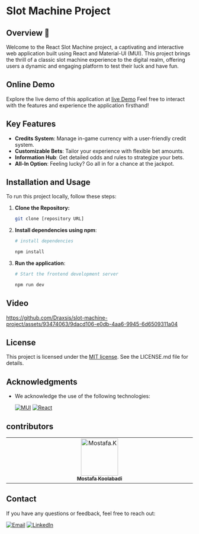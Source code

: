 # Slot Machine Project

## Overview 📌
Welcome to the React Slot Machine project, a captivating and interactive web application built using React and Material-UI (MUI). This project brings the thrill of a classic slot machine experience to the digital realm, offering users a dynamic and engaging platform to test their luck and have fun.

## Online Demo 
Explore the live demo of this application at [live Demo](https://draxsis-slotmachine.netlify.app/)
Feel free to interact with the features and experience the application firsthand!

## Key Features
- **Credits System**: Manage in-game currency with a user-friendly credit system.
- **Customizable Bets**: Tailor your experience with flexible bet amounts.
- **Information Hub**: Get detailed odds and rules to strategize your bets.
- **All-In Option**: Feeling lucky? Go all in for a chance at the jackpot.

## Installation and Usage
To run this project locally, follow these steps:
1. **Clone the Repository:**
   ```bash
   git clone [repository URL]
2. **Install dependencies using npm**:
   
   ```bash
   # install dependencies
   
   npm install
3. **Run the application**:
   
   ```bash
   # Start the frontend development server
   
   npm run dev
   
## Video
https://github.com/Draxsis/slot-machine-project/assets/93474063/9dacd106-e0db-4aa6-9945-6d6509311a04

## License
This project is licensed under the [MIT license](https://opensource.org/license/mit/). See the LICENSE.md file for details.

## Acknowledgments
- We acknowledge the use of the following technologies:

  [![MUI](https://img.shields.io/badge/Mui-gray?style=flat-square&logo=mui)](https://tailwindcss.com/)
  [![React](https://img.shields.io/badge/React-gray?style=flat-square&logo=react)](https://www.React.dev/)

## contributors
<table>
  <tbody>
    <tr>
      <td align="center" valign="top" width="14.28%">
        <a href="https://github.com/Draxsis"><img src="https://github.com/Draxsis.png" width="100px;" alt="Mostafa.K"><br /><sub><b>Mostafa Koolabadi</b></sub></a>
        <br />
      </td>
  </tbody>
</table>

## Contact
If you have any questions or feedback, feel free to reach out:

[![Email](https://img.shields.io/badge/Gmail-red?style=flat-square&logo=gmail)](mailto:draxsis.1995@gmail.com)
[![LinkedIn](https://img.shields.io/badge/LinkedIn-blue?style=flat-square&logo=linkedin)](https://www.linkedin.com/in/mostafa-koolabadi)

